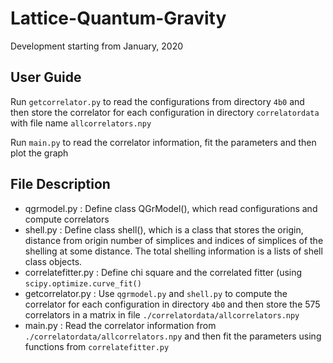 # Lattice-Quantum-Gravity
Development starting from January, 2020

## User Guide
Run `getcorrelator.py` to read the configurations from directory `4b0` and then store the correlator for each configuration in directory `correlatordata` with file name `allcorrelators.npy`

Run `main.py` to read the correlator information, fit the parameters and then plot the graph

## File Description
- qgrmodel.py : Define class QGrModel(), which read configurations and compute correlators
- shell.py : Define class shell(), which is a class that stores the origin, distance from origin number of simplices and indices of simplices of the shelling at some distance. The total shelling information is a lists of shell class objects.
- correlatefitter.py : Define chi square and the correlated fitter (using `scipy.optimize.curve_fit()`
- getcorrelator.py : Use `qgrmodel.py` and `shell.py` to compute the correlator for each configuration in directory `4b0` and then store the 575 correlators in a matrix in file `./correlatordata/allcorrelators.npy`
- main.py : Read the correlator information from `./correlatordata/allcorrelators.npy` and then fit the parameters using functions from `correlatefitter.py`
